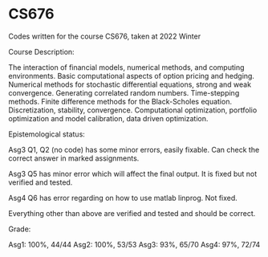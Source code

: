 # CS676
Codes written for the course CS676, taken at 2022 Winter


Course Description:

The interaction of financial models, numerical methods, and computing environments. Basic computational
aspects of option pricing and hedging. Numerical methods for stochastic differential equations, strong
and weak convergence. Generating correlated random numbers. Time-stepping methods. Finite difference
methods for the Black-Scholes equation. Discretization, stability, convergence. Computational optimization,
portfolio optimization and model calibration, data driven optimization.

Epistemological status:

Asg3 Q1, Q2 (no code) has some minor errors, easily fixable. Can check the correct answer in marked assignments.

Asg3 Q5 has minor error which will affect the final output. It is fixed but not verified and tested. 

Asg4 Q6 has error regarding on how to use matlab linprog. Not fixed. 

Everything other than above are verified and tested and should be correct.

Grade:

Asg1: 100%, 44/44
Asg2: 100%, 53/53
Asg3: 93%, 65/70
Asg4: 97%, 72/74
